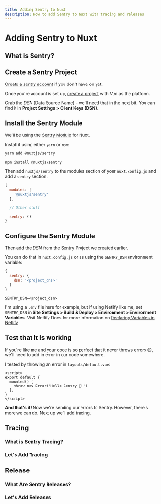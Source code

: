 ```yaml
---
title: Adding Sentry to Nuxt
description: How to add Sentry to Nuxt with tracing and releases
---
```


<markdown-content>

# Adding Sentry to Nuxt

## What is Sentry?

## Create a Sentry Project

[Create a sentry account](https://sentry.io/signup/) if you don't have on yet.

Once you're account is set up, [create a project](https://docs.sentry.io/product/sentry-basics/guides/integrate-frontend/create-new-project/) with *Vue* as the platform.

Grab the *DSN* (Data Source Name) - we'll need that in the next bit. You can find it in **Project Settings > Client Keys (DSN)**.

## Install the Sentry Module

We'll be using the [Sentry Module](https://sentry.nuxtjs.org/) for Nuxt. 

Install it using either `yarn` or `npm`:

</markdown-content>

<markdown-component>

<code-group :tabs="['Yarn', 'NPM']">

  <code-block tab="Yarn">

  ```bash
  yarn add @nuxtjs/sentry
  ```
  </code-block>

  <code-block tab="NPM">

  ```bash
  npm install @nuxtjs/sentry
  ```

  </code-block>

</code-group>

</markdown-component>

<markdown-content>

Then add `nuxtjs/sentry` to the modules section of your `nuxt.config.js` and add a `sentry` section.

```js [nuxt.config.js]
{
  modules: [
    '@nuxtjs/sentry'
  ],

  // Other stuff

  sentry: {}
}
```

## Configure the Sentry Module

Then add the *DSN* from the Sentry Project we created earlier.

You can do that in `nuxt.config.js` or as using the `SENTRY_DSN` environment variable:

</markdown-content>

<markdown-component>

<code-group :tabs="['nuxt.config.js', '.env']">

  <code-block tab="nuxt.config.js">

  ```js [nuxt.config.js]
  {
    sentry: {
      dsn: '<project_dns>'
    }
  }
  ```
  </code-block>

  <code-block tab=".env">

  ```env [.env]
  SENTRY_DSN=<project_dsn>
  ```

  </code-block>

</code-group>

</markdown-component>

<markdown-content>

I'm using a `.env` file here for example, but if using Netlify like me, set `SENTRY_DSN` in **Site Settings > Build & Deploy > Environment > Environment Variables**. Visit Netlify Docs for more information on [Declaring Variables in Netlify](https://docs.netlify.com/configure-builds/environment-variables/#declare-variables)

## Test that it is working

If you're like me and your code is so perfect that it never throws errors 😉, we'll need to add in error in our code somewhere.

I tested by throwing an error in `layouts/default.vue`:

```vue [layouts/default.vue]
<script>
export default {
  mounted() {
    throw new Error('Hello Sentry 👋!')
  },
}
</script>
```

**And that's it!** Now we're sending our errors to Sentry. However, there's more we can do. Next up we'll add tracing.

## Tracing

### What is Sentry Tracing?

### Let's Add Tracing

## Release

### What Are Sentry Releases?

### Let's Add Releases

</markdown-content>